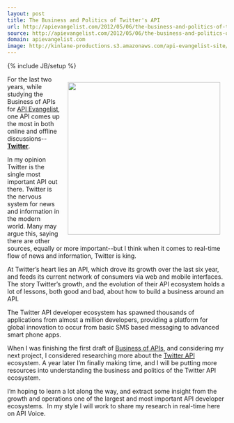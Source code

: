 ```yaml
---
layout: post
title: The Business and Politics of Twitter's API
url: http://apievangelist.com/2012/05/06/the-business-and-politics-of-twitters-api/
source: http://apievangelist.com/2012/05/06/the-business-and-politics-of-twitters-api/
domain: apievangelist.com
image: http://kinlane-productions.s3.amazonaws.com/api-evangelist-site/blog/Tag-Cloud-Deep-Research-Twitter.png
---
```

{% include JB/setup %}<p><p><img style="padding: 15px;" src="http://kinlane-productions.s3.amazonaws.com/api-voice/Tag-Cloud-Deep-Research-Twitter.png" alt="" width="350" align="right" /></p>
<p>For the last two years, while studying the Business of APIs for <a title="API Evangelist" href="http://apievangelist.com">API Evangelist</a>, one API comes up the most in both online and offline discussions--<a title="Twitter" href="http://twitter.com"><strong>Twitter</strong></a>.</p>
<p>In my opinion Twitter is the single most important API out there.   Twitter is the nervous system for news and information in the modern world.  Many may argue this, saying there are other sources, equally or more important--but I think when it comes to real-time flow of news and information, Twitter is king.</p>
<p>At Twitter&rsquo;s heart lies an API, which drove its growth over the last six year, and feeds its current network of consumers via web and mobile interfaces.  The story Twitter&rsquo;s growth, and the evolution of their API ecosystem holds a lot of lessons, both good and bad, about how to build a business around an API.</p>
<p>The Twitter API developer ecosystem has spawned thousands of applications from almost a million developers, providing a platform for global innovation to occur from basic SMS based messaging to advanced smart phone apps.</p>
<p>When I was finishing the first draft of <a title="Business of APIs" href="http://apievangelist.com/business_of_apis.php">Business of APIs</a>, and considering my next project, I considered researching more about the <a title="Twitter API" href="https://dev.twitter.com/">Twitter API</a> ecosystem.  A year later I&rsquo;m finally making time, and I will be putting more resources into understanding the business and politics of the Twitter API ecosystem.</p>
<p>I&rsquo;m hoping to learn a lot along the way, and extract some insight from the growth and operations one of the largest and most important API developer ecosystems.&nbsp; In my style I will work to share my research in real-time here on API Voice.</p></p>
